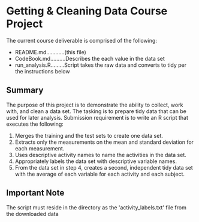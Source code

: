 # Getting & Cleaning Data Course Project

The current course deliverable is comprised of the following:  
  * README.md............(this file)  
  * CodeBook.md..........Describes the each value in the data set
  * run_analysis.R.........Script takes the raw data and converts to tidy per the instructions below  
  
## Summary  
The purpose of this project is to demonstrate the ability to collect, work with, and clean a data set. The tasking is to prepare tidy data that can be used for later analysis. Submission requirement is to write an R script that executes the following:  

1. Merges the training and the test sets to create one data set.  
2. Extracts only the measurements on the mean and standard deviation for each measurement.  
3. Uses descriptive activity names to name the activities in the data set.  
4. Appropriately labels the data set with descriptive variable names.  
5. From the data set in step 4, creates a second, independent tidy data set with the average of each variable for each activity and each subject.  

## Important Note  
The script must reside in the directory as the 'activity_labels.txt' file from the downloaded data
